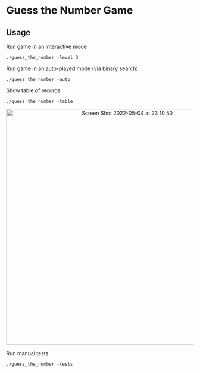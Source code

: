 # Guess the Number Game

## Usage

Run game in an interactive mode
```
./guess_the_number -level 3
```

Run game in an auto-played mode (via binary search)
```
./guess_the_number -auto
```

Show table of records
```
./guess_the_number -table
```
<p align="center">
<img width="634" alt="Screen Shot 2022-05-04 at 23 10 50" src="https://user-images.githubusercontent.com/23639048/166818693-6073945f-cfb4-4587-b706-2facc64aff5d.png">
</p>

Run manual tests
```
./guess_the_number -tests
```
